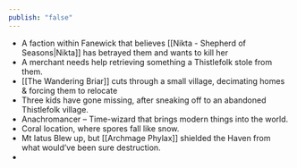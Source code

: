 ```yaml
---
publish: "false"
---
```


- A faction within Fanewick that believes [[Nikta - Shepherd of Seasons|Nikta]] has betrayed them and wants to kill her
- A merchant needs help retrieving something a Thistlefolk stole from them.
- [[The Wandering Briar]] cuts through a small village, decimating homes & forcing them to relocate
- Three kids have gone missing, after sneaking off to an abandoned Thistlefolk village.
- Anachromancer – Time-wizard that brings modern things into the world.
- Coral location, where spores fall like snow.
- Mt Iatus Blew up, but [[Archmage Phylax]] shielded the Haven from what would’ve been sure destruction.
- 
